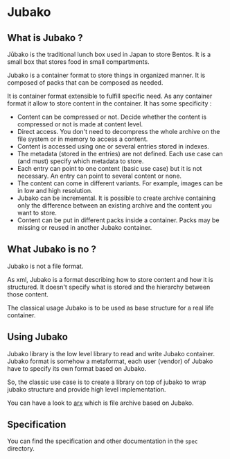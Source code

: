 Jubako
======

What is Jubako ?
----------------

Jūbako is the traditional lunch box used in Japan to store Bentos.
It is a small box that stores food in small compartments.

Jubako is a container format to store things in organized manner.
It is composed of packs that can be composed as needed.

It is container format extensible to fulfill specific need.
As any container format it allow to store content in the container.
It has some specificity :

- Content can be compressed or not. Decide whether the content is compressed or not is made
  at content level.
- Direct access. You don't need to decompress the whole archive on the file system or in
  memory to access a content.
- Content is accessed using one or several entries stored in indexes.
- The metadata (stored in the entries) are not defined. Each use case can (and must)
  specify which metadata to store.
- Each entry can point to one content (basic use case) but it is not necessary.
  An entry can point to several content or none.
- The content can come in different variants. For example, images can be in low and high
  resolution.
- Jubako can be incremental. It is possible to create archive containing only the
  difference between an existing archive and the content you want to store.
- Content can be put in different packs inside a container. Packs may be missing or
  reused in another Jubako container.


What Jubako is no ?
-------------------

Jubako is not a file format.

As xml, Jubako is a format describing how to store content and how it is
structured. It doesn't specify what is stored and the hierarchy between those content.

The classical usage Jubako is to be used as base structure for a real life container.

Using Jubako
------------

Jubako library is the low level library to read and write Jubako container.
Jubako format is somehow a metaformat, each user (vendor) of Jubako have to
specify its own format based on Jubako.

So, the classic use case is to create a library on top of jubako to wrap jubako
structure and provide high level implementation.

You can have a look to [arx](https://github.com/jubako/arx) which is file
archive based on Jubako.


Specification
-------------

You can find the specification and other documentation in the `spec` directory.

